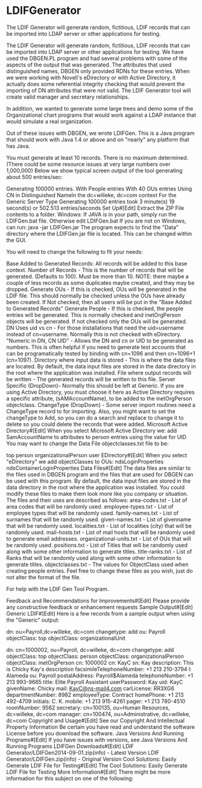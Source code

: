 # LDIFGenerator
The LDIF Generator will generate random, fictitious, LDIF records that can be imported into LDAP server or other applications for testing.

The LDIF Generator will generate random, fictitious, LDIF records that can be imported into LDAP server or other applications for testing.
We have used the DBGEN.PL program and had several problems with some of the aspects of the output that was generated. The attributes that used distinguished names, DBGEN only provided RDNs for these entries. When we were working with Novell's eDirectory or with Active Directory, it actually does some referential integrity checking that would prevent the importing of DN attributes that were not valid. The LDIF Generator tool will create valid manager and secretary relationships.

In addition, we wanted to generate some large trees and demo some of the Organizational chart programs that would work against a LDAP instance that would simulate a real organization.

Out of these issues with DBGEN, we wrote LDIFGen. This is a Java program that should work with Java 1.4 or above and on "nearly" any platform that has Java.

You must generate at least 10 records. There is no maximum determined. (There could be some resource issues at very large numbers over 1,000,000) Below we show typical screen output of the tool generating about 500 entries/sec:

Generating 100000 entries.
With People entries With 40 OUs entries
Using CN in Distinguished NameIn the dc=willeke, dc=com context
For the Generic Server Type
Generating 100000 entries took 3 minute(s) 19 second(s)  or 502.513 entries/seconds
Set Up#[Edit]
Extract the ZIP File contents to a folder.
Windows: If JAVA is in your path, simply run the LDIFGen.bat file. Otherwise edit LDIFGen.bat
If you are not on Windows, can run:
java -jar LDIFGen.jar
The program expects to find the "Data" directory where the LDIFGen.jar file is located. This can be changed within the GUI.

You will need to change the following to fit your needs:

Base Added to Generated Records: All records will be added to this base context.
Number of Records - This is the number of records that will be generated. (Defaults to 100). Must be more than 10. NOTE: there maybe a couple of less records as some duplicates maybe created, and they may be dropped.
Generate OUs - If this is checked, OUs will be generated in the LDIF file. This should normally be checked unless the OUs have already been created. If Not checked, then all users will be put in the "Base Added to Generated Records"
Generate People - If this is checked, the people entries will be generated. This is normally checked and inetOrgPerson objects will be generated. If not checked only the OUs will be generated.
DN Uses uid vs cn - For those installations that need the uid=username instead of cn=username. Normally this is not checked with eDirectory.
"Numeric in DN, CN UID" - Allows the DN and cn or UID to be generated as numbers. This is often helpful if you need to generate test accounts that can be programatically tested by binding with cn=1096 and then cn=1096+1 (cn=1097).
Directory where input data is stored - This is where the data files are located. By default, the data input files are stored in the data directory in the root where the application was installed.
File where output records will be written - The generated records will be written to this file.
Server Specific (DropDown)- Normally this should be left at Generic. If you are using Active Directory, you must choose it here as Active Directory requires a specific attribute, (sAMAccountName), to be added to the inetOrgPerson objectclass.
ChangeType (DropDown) - Some server import routines need a ChangeType record to for importing. Also, you might want to set the changeType to Add, so you can do a search and replace to change it to delete so you could delete the records that were added.
Microsoft Active Directory#[Edit]
When you select Microsoft Active Directory we:
add SamAccountName to attributes to person entries using the value for UID
You may want to change the Data File objectclasses.txt file to be:

top
person
organizationalPerson
user
EDirectory#[Edit]
When you select "eDirectory" we add objectClasses to OUs:
ndsLoginProperties
ndsContainerLoginProperties
Data Files#[Edit]
The data files are similar to the files used in DBGEN program and the files that are used for DBGEN can be used with this program. By default, the data input files are stored in the data directory in the root where the application was installed. You could modify these files to make them look more like you company or situation. The files and their uses are described as follows:
area-codes.txt - List of area codes that will be randomly used.
employee-types.txt - List of employee types that will be randomly used.
family-names.txt - List of surnames that will be randomly used.
given-names.txt - List of givenname that will be randomly used.
localities.txt - List of localities (city) that will be randomly used.
mail-hosts.txt - List of mail hosts that will be randomly used to generate email addresses.
organizational-units.txt - List of OUs that will be randomly used.
positions.txt - List of Titles that will be randomly used along with some other information to generate titles.
title-ranks.txt - List of Ranks that will be randomly used along with some other information to generate titles.
objectclasses.txt - The values for ObjectClass used when creating people entries.
Feel free to change these files as you wish, just do not alter the format of the file.

For help with the LDIF Gen Tool Program.

Feedback and Recommendations for Improvements#[Edit]
Please provide any constructive feedback or enhancement requests
Sample Output#[Edit]
Generic LDIF#[Edit]
Here is a few records from a sample output when using the "Generic" output:

dn: ou=Payroll,dc=willeke, dc=com
changetype: add
ou: Payroll
objectClass: top
objectClass: organizationalUnit


dn: cn=1000002, ou=Payroll, dc=willeke, dc=com
changetype: add
objectClass: top
objectClass: person
objectClass: organizationalPerson
objectClass: inetOrgPerson
cn: 1000002
cn: KayC
sn: Kay
description: This is Chicky Kay's description
facsimileTelephoneNumber: +1 213 210-3794
l: Alameda
ou: Payroll
postalAddress: Payroll$Alameda
telephoneNumber: +1 213 993-9665
title: Elite Payroll Assistant
userPassword: Kay
uid: KayC
givenName: Chicky
mail: KayC@ns-mail4.com
carLicense: RR3XG6
departmentNumber: 8982
employeeType: Contract
homePhone: +1 213 492-4709
initials: C. K.
mobile: +1 213 915-4261
pager: +1 213 780-4510
roomNumber: 9562
secretary: cn=100135, ou=Human Resources, dc=willeke, dc=com
manager: cn=100474, ou=Administrative, dc=willeke, dc=com 
Copyright and Usage#[Edit]
See our Copyright And Intellectual Property Information Be certain you have read and understand the software License before you download the software.
Java Versions And Running Programs#[Edit]
If you have issues with versions, see Java Versions And Running Programs
LDIFGen Downloads#[Edit]
LDIF Generator/LDIFGen2014-09-01.zip(info) - Latest Version
LDIF Generator/LDIFGen.zip(info) - Original Version
Cool Solutions: Easily Generate LDIF File for Testing#[Edit]
The Cool Solutions: Easily Generate LDIF File for Testing
More Information#[Edit]
There might be more information for this subject on one of the following:
